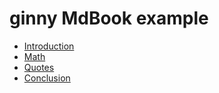# ginny MdBook example

- [Introduction](./chapters/introduction.md)
- [Math](./chapters/math.md)
- [Quotes](./chapters/quotes.md)
- [Conclusion](./chapters/conclusion.md)
